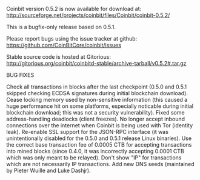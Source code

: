 Coinbit version 0.5.2 is now available for download at:
http://sourceforge.net/projects/coinbit/files/Coinbit/coinbit-0.5.2/

This is a bugfix-only release based on 0.5.1.

Please report bugs using the issue tracker at github:
https://github.com/CoinBitCore/coinbit/issues

Stable source code is hosted at Gitorious:
http://gitorious.org/coinbit/coinbitd-stable/archive-tarball/v0.5.2#.tar.gz

BUG FIXES

Check all transactions in blocks after the last checkpoint (0.5.0 and 0.5.1 skipped checking ECDSA signatures during initial blockchain download).
Cease locking memory used by non-sensitive information (this caused a huge performance hit on some platforms, especially noticable during initial blockchain download; this was
not a security vulnerability).
Fixed some address-handling deadlocks (client freezes).
No longer accept inbound connections over the internet when Coinbit is being used with Tor (identity leak).
Re-enable SSL support for the JSON-RPC interface (it was unintentionally disabled for the 0.5.0 and 0.5.1 release Linux binaries).
Use the correct base transaction fee of 0.0005 CTB for accepting transactions into mined blocks (since 0.4.0, it was incorrectly accepting 0.0001 CTB which was only meant to be relayed).
Don't show "IP" for transactions which are not necessarily IP transactions.
Add new DNS seeds (maintained by Pieter Wuille and Luke Dashjr).
